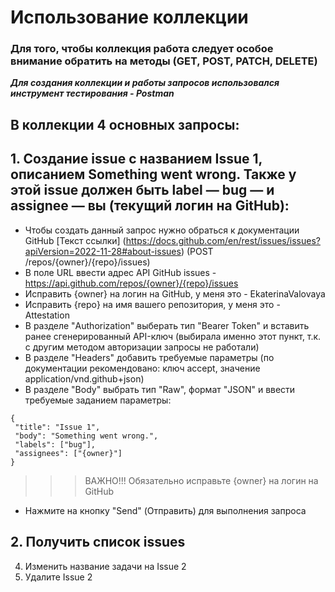 # Использование коллекции
### Для того, чтобы коллекция работа следует особое внимание обратить на методы (GET, POST, PATCH, DELETE)
***Для создания коллекции и работы запросов использовался инструмент тестирования - Postman***

## В коллекции 4 основных запросы:
## 1. Создание issue с названием Issue 1, описанием Something went wrong. Также у этой issue должен быть label — bug — и assignee — вы (текущий логин на GitHub):
   - Чтобы создать данный запрос нужно обраться к документации GitHub [Текст ссылки] (https://docs.github.com/en/rest/issues/issues?apiVersion=2022-11-28#about-issues) (POST /repos/{owner}/{repo}/issues)
   - В поле URL ввести адрес API GitHub issues - https://api.github.com/repos/{owner}/{repo}/issues
   - Исправить {owner} на логин на GitHub, у меня это - EkaterinaValovaya
   - Исправить {repo} на имя вашего репозитория, у меня это - Attestation
   - В разделе "Authorization" выберать тип "Bearer Token" и вставить ранее сгенерированный API-ключ (выбирала именно этот пункт, т.к. с другим методом авторизации запросы не работали)
   - В разделе "Headers" добавить требуемые параметры (по документации рекомендовано: ключ accept, значение application/vnd.github+json)
   - В разделе "Body" выбрать тип "Raw", формат "JSON" и ввести требуемые заданием параметры:

```
{
 "title": "Issue 1",
 "body": "Something went wrong.",
 "labels": ["bug"],
 "assignees": ["{owner}"]
}
```
>>> ВАЖНО!!! Обязательно исправьте {owner} на логин на GitHub

- Нажмите на кнопку "Send" (Отправить) для выполнения запроса
  
## 2. Получить список issues
4. Изменить название задачи на Issue 2
5. Удалите Issue 2
